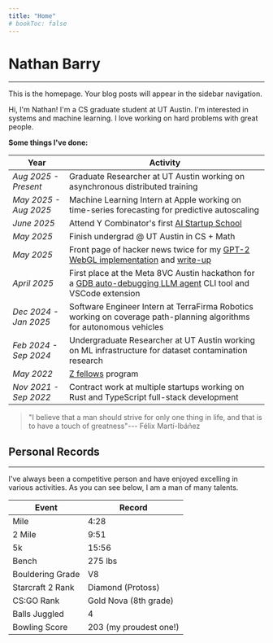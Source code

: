 ```yaml
---
title: "Home"
# bookToc: false
---
```


# Nathan Barry
---

This is the homepage. Your blog posts will appear in the sidebar navigation.


Hi, I'm Nathan! I'm a CS graduate student at UT Austin.
I'm interested in systems and machine learning.
I love working on hard problems with great people.

**Some things I've done:**

Year | Activity
--- | ---
*Aug 2025 - Present* | Graduate Researcher at UT Austin working on asynchronous distributed training
*May 2025 - Aug 2025* | Machine Learning Intern at Apple working on time-series forecasting for predictive autoscaling
*June 2025* | Attend Y Combinator's first [AI Startup School](https://events.ycombinator.com/ai-sus)
*May 2025* | Finish undergrad @ UT Austin in CS + Math
*May 2025* | Front page of hacker news twice for my [GPT-2 WebGL implementation](https://github.com/nathan-barry/gpt2-webgl) and [write-up](https://nathan.rs/posts/gpu-shader-programming/)
*April 2025* | First place at the Meta 8VC Austin hackathon for a [GDB auto-debugging LLM agent](https://github.com/d0rbu/llamastack-austin) CLI tool and VSCode extension
*Dec 2024 - Jan 2025* | Software Engineer Intern at TerraFirma Robotics working on coverage path-planning algorithms for autonomous vehicles
*Feb 2024 - Sep 2024* | Undergraduate Researcher at UT Austin working on ML infrastructure for dataset contamination research
*May 2022* | [Z fellows](https://www.zfellows.com) program
*Nov 2021 - Sep 2022* | Contract work at multiple startups working on Rust and TypeScript full-stack development

> "I believe that a man should strive for only one thing in life, and that is to have a touch of greatness"--- Félix Martí-Ibáñez

## Personal Records
---

I've always been a competitive person and have enjoyed excelling in various activities. As you can see below, I am a man of many talents.

Event | Record
--- | ---
Mile | 4:28
2 Mile | 9:51
5k | 15:56
Bench | 275 lbs
Bouldering Grade | V8
Starcraft 2 Rank | Diamond (Protoss)
CS:GO Rank | Gold Nova (8th grade)
Balls Juggled | 4
Bowling Score | 203 (my proudest one!)

